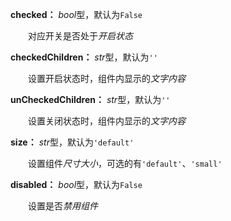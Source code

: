 **checked：** *bool*型，默认为`False`

　　对应开关是否处于*开启状态*

**checkedChildren：** *str*型，默认为`''`

　　设置开启状态时，组件内显示的*文字内容*

**unCheckedChildren：** *str*型，默认为`''`

　　设置关闭状态时，组件内显示的*文字内容*

**size：** *str*型，默认为`'default'`

　　设置组件*尺寸大小*，可选的有`'default'`、`'small'`

**disabled：** *bool*型，默认为`False`

　　设置是否*禁用组件*